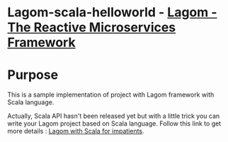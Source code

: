 # Lagom-scala-helloworld - [Lagom - The Reactive Microservices Framework](http://www.lagomframework.com/)

# Purpose
This is a sample implementation of project with Lagom framework with Scala language.

Actually, Scala API hasn't been released yet but with a little trick you can write your Lagom project based on Scala language.
Follow this link to get more details : [Lagom with Scala for impatients](https://thecoderwriter.wordpress.com/2016/07/13/lagom-with-scala-for-impatients/).
